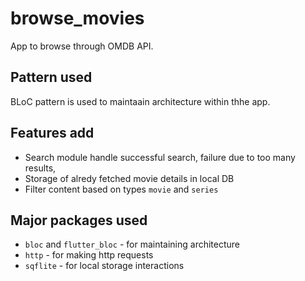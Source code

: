 # browse_movies

App to browse through OMDB API.

## Pattern used

BLoC pattern is used to maintaain architecture within thhe app.

## Features add

- Search module handle successful search, failure due to too many results,  
- Storage of alredy fetched movie details in local DB
- Filter content based on types `movie` and `series`

## Major packages used
- `bloc` and `flutter_bloc` - for maintaining architecture
- `http` - for making http requests
- `sqflite` - for local storage interactions